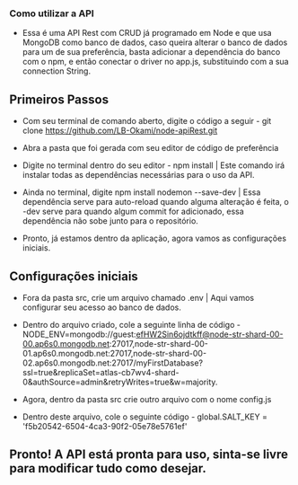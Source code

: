 ### Como utilizar a API

* Essa é uma API Rest com CRUD já programado em Node e que usa MongoDB como banco de dados, caso queira alterar o banco de dados para um de sua preferência, basta adicionar a dependência do banco com o npm, e então conectar o driver no app.js, substituindo com a sua connection String.

## Primeiros Passos

* Com seu terminal de comando aberto, digite o código a seguir - git clone https://github.com/LB-Okami/node-apiRest.git

* Abra a pasta que foi gerada com seu editor de código de preferência

* Digite no terminal dentro do seu editor - npm install | Este comando irá instalar todas as dependências necessárias para o uso da API.

* Ainda no terminal, digite npm install nodemon --save-dev | Essa dependência serve para auto-reload quando alguma alteração é feita, o -dev serve para quando algum commit for adicionado, essa dependência não sobe junto para o repositório.

* Pronto, já estamos dentro da aplicação, agora vamos as configurações iniciais.

## Configurações iniciais

* Fora da pasta src, crie um arquivo chamado .env | Aqui vamos configurar seu acesso ao banco de dados.

* Dentro do arquivo criado, cole a seguinte linha de código - NODE_ENV=mongodb://guest:efHW2Sin6ojdtkff@node-str-shard-00-00.ap6s0.mongodb.net:27017,node-str-shard-00-01.ap6s0.mongodb.net:27017,node-str-shard-00-02.ap6s0.mongodb.net:27017/myFirstDatabase?ssl=true&replicaSet=atlas-cb7wv4-shard-0&authSource=admin&retryWrites=true&w=majority.

* Agora, dentro da pasta src crie outro arquivo com o nome config.js

* Dentro deste arquivo, cole o seguinte código - global.SALT_KEY = 'f5b20542-6504-4ca3-90f2-05e78e5761ef'

## Pronto! A API está pronta para uso, sinta-se livre para modificar tudo como desejar.


